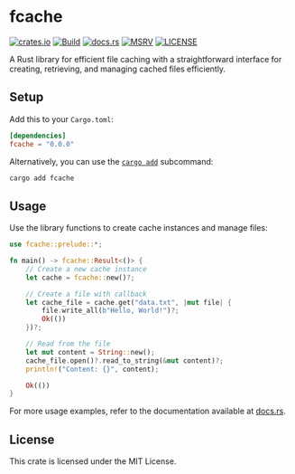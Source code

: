 # fcache

[![crates.io](https://img.shields.io/crates/v/fcache.svg?style=flat-square)](https://crates.io/crates/fcache)
[![Build](https://img.shields.io/github/actions/workflow/status/ventaquil/fcache/rust.yml?branch=master&style=flat-square&logo=github)](https://github.com/ventaquil/fcache/actions/workflows/rust.yml)
[![docs.rs](https://img.shields.io/docsrs/fcache?style=flat-square&logo=docsdotrs)](https://docs.rs/fcache/)
[![MSRV](https://img.shields.io/badge/MSRV-1.88.0-informational?style=flat-square)](https://github.com/ventaquil/fcache/blob/master/Cargo.toml)
[![LICENSE](https://img.shields.io/github/license/ventaquil/fcache?style=flat-square)](https://github.com/ventaquil/fcache/blob/master/LICENSE)

A Rust library for efficient file caching with a straightforward interface for creating, retrieving, and managing cached files efficiently.

## Setup

Add this to your `Cargo.toml`:

```toml
[dependencies]
fcache = "0.0.0"
```

Alternatively, you can use the [`cargo add`](https://doc.rust-lang.org/cargo/commands/cargo-add.html) subcommand:

```bash
cargo add fcache
```

## Usage

Use the library functions to create cache instances and manage files:

```rust
use fcache::prelude::*;

fn main() -> fcache::Result<()> {
    // Create a new cache instance
    let cache = fcache::new()?;

    // Create a file with callback
    let cache_file = cache.get("data.txt", |mut file| {
        file.write_all(b"Hello, World!")?;
        Ok(())
    })?;

    // Read from the file
    let mut content = String::new();
    cache_file.open()?.read_to_string(&mut content)?;
    println!("Content: {}", content);

    Ok(())
}
```

For more usage examples, refer to the documentation available at [docs.rs](https://docs.rs/fcache/).

## License

This crate is licensed under the MIT License.
